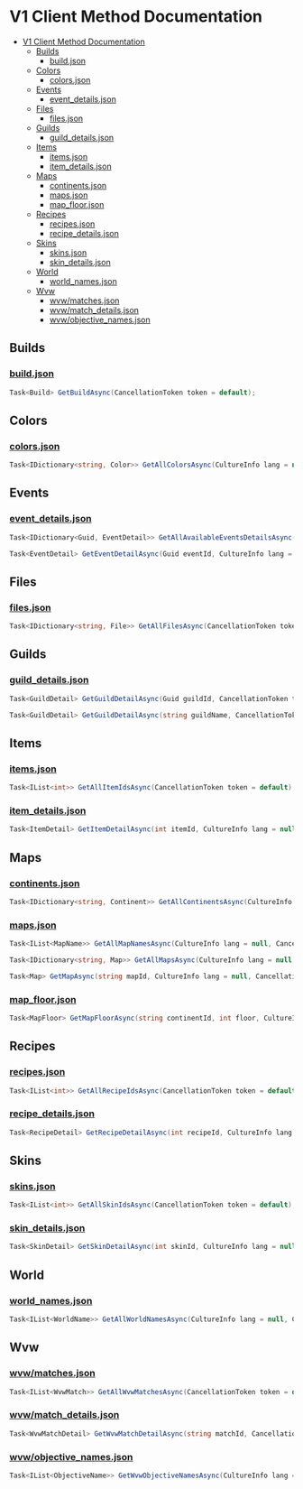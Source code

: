 # V1 Client Method Documentation

- [V1 Client Method Documentation](#v1-client-method-documentation)
  - [Builds](#builds)
    - [build.json](#buildjson)
  - [Colors](#colors)
    - [colors.json](#colorsjson)
  - [Events](#events)
    - [event_details.json](#event_detailsjson)
  - [Files](#files)
    - [files.json](#filesjson)
  - [Guilds](#guilds)
    - [guild_details.json](#guild_detailsjson)
  - [Items](#items)
    - [items.json](#itemsjson)
    - [item_details.json](#item_detailsjson)
  - [Maps](#maps)
    - [continents.json](#continentsjson)
    - [maps.json](#mapsjson)
    - [map_floor.json](#map_floorjson)
  - [Recipes](#recipes)
    - [recipes.json](#recipesjson)
    - [recipe_details.json](#recipe_detailsjson)
  - [Skins](#skins)
    - [skins.json](#skinsjson)
    - [skin_details.json](#skin_detailsjson)
  - [World](#world)
    - [world_names.json](#world_namesjson)
  - [Wvw](#wvw)
    - [wvw/matches.json](#wvwmatchesjson)
    - [wvw/match_details.json](#wvwmatch_detailsjson)
    - [wvw/objective_names.json](#wvwobjective_namesjson)

## Builds

### [build.json](https://wiki.guildwars2.com/wiki/API:1/build)
```cs
Task<Build> GetBuildAsync(CancellationToken token = default);
```

## Colors

### [colors.json](https://wiki.guildwars2.com/wiki/API:1/colors)
```cs
Task<IDictionary<string, Color>> GetAllColorsAsync(CultureInfo lang = null, CancellationToken token = default);
```

## Events

### [event_details.json](https://wiki.guildwars2.com/wiki/API:1/event_details)
```cs
Task<IDictionary<Guid, EventDetail>> GetAllAvailableEventsDetailsAsync(CultureInfo lang = null, CancellationToken token = default);
```
```cs
Task<EventDetail> GetEventDetailAsync(Guid eventId, CultureInfo lang = null, CancellationToken token = default);
```

## Files

### [files.json](https://wiki.guildwars2.com/wiki/API:1/files)
```cs
Task<IDictionary<string, File>> GetAllFilesAsync(CancellationToken token = default);
```

## Guilds

### [guild_details.json](https://wiki.guildwars2.com/wiki/API:1/guild_details)
```cs
Task<GuildDetail> GetGuildDetailAsync(Guid guildId, CancellationToken token = default);
```
```cs
Task<GuildDetail> GetGuildDetailAsync(string guildName, CancellationToken token = default);
```

## Items

### [items.json](https://wiki.guildwars2.com/wiki/API:1/items)
```cs
Task<IList<int>> GetAllItemIdsAsync(CancellationToken token = default);
```

### [item_details.json](https://wiki.guildwars2.com/wiki/API:1/item_details)
```cs
Task<ItemDetail> GetItemDetailAsync(int itemId, CultureInfo lang = null, CancellationToken token = default);
```

## Maps

### [continents.json](https://wiki.guildwars2.com/wiki/API:1/continents)
```cs
Task<IDictionary<string, Continent>> GetAllContinentsAsync(CultureInfo lang = null, CancellationToken token = default);
```

### [maps.json](https://wiki.guildwars2.com/wiki/API:1/maps)
```cs
Task<IList<MapName>> GetAllMapNamesAsync(CultureInfo lang = null, CancellationToken token = default);
```
```cs
Task<IDictionary<string, Map>> GetAllMapsAsync(CultureInfo lang = null, CancellationToken token = default);
```
```cs
Task<Map> GetMapAsync(string mapId, CultureInfo lang = null, CancellationToken token = default);
```

### [map_floor.json](https://wiki.guildwars2.com/wiki/API:1/map_floor)
```cs
Task<MapFloor> GetMapFloorAsync(string continentId, int floor, CultureInfo lang = null, CancellationToken token = default);
```

## Recipes

### [recipes.json](https://wiki.guildwars2.com/wiki/API:1/recipes)
```cs
Task<IList<int>> GetAllRecipeIdsAsync(CancellationToken token = default);
```

### [recipe_details.json](https://wiki.guildwars2.com/wiki/API:1/recipe_details)
```cs
Task<RecipeDetail> GetRecipeDetailAsync(int recipeId, CultureInfo lang = null, CancellationToken token = default);
```

## Skins

### [skins.json](https://wiki.guildwars2.com/wiki/API:1/skins)
```cs
Task<IList<int>> GetAllSkinIdsAsync(CancellationToken token = default);
```

### [skin_details.json](https://wiki.guildwars2.com/wiki/API:1/skin_details)
```cs
Task<SkinDetail> GetSkinDetailAsync(int skinId, CultureInfo lang = null, CancellationToken token = default);
```

## World

### [world_names.json](https://wiki.guildwars2.com/wiki/API:1/world_names)
```cs
Task<IList<WorldName>> GetAllWorldNamesAsync(CultureInfo lang = null, CancellationToken token = default);
```

## Wvw

### [wvw/matches.json](https://wiki.guildwars2.com/wiki/API:1/wvw/matches)
```cs
Task<IList<WvwMatch>> GetAllWvwMatchesAsync(CancellationToken token = default);
```

### [wvw/match_details.json](https://wiki.guildwars2.com/wiki/API:1/wvw/match_details)
```cs
Task<WvwMatchDetail> GetWvwMatchDetailAsync(string matchId, CancellationToken token = default);
```

### [wvw/objective_names.json](https://wiki.guildwars2.com/wiki/API:1/wvw/objective_names)
```cs
Task<IList<ObjectiveName>> GetWvwObjectiveNamesAsync(CultureInfo lang = null, CancellationToken token = default);
```
